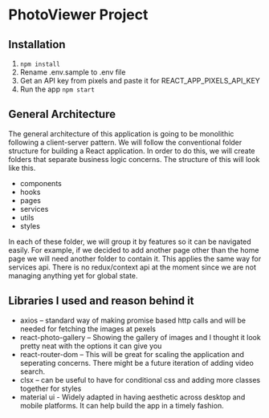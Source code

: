 # PhotoViewer Project

## Installation

1. `npm install`
2. Rename .env.sample to .env file
3. Get an API key from pixels and paste it for REACT_APP_PIXELS_API_KEY
4. Run the app `npm start`

## General Architecture

The general architecture of this application is going to be monolithic following a client-server pattern. We will follow the conventional folder structure for building a React application. In order to do this, we will create folders that separate business logic concerns. The structure of this will look like this.

- components
- hooks
- pages
- services
- utils
- styles

In each of these folder, we will group it by features so it can be navigated easily. For example, if we decided to add another page other than the home page we will need another folder to contain it. This applies the same way for services api. There is no redux/context api at the moment since we are not managing anything yet for global state.

## Libraries I used and reason behind it

- axios – standard way of making promise based http calls and will be needed for fetching the images at pexels
- react-photo-gallery – Showing the gallery of images and I thought it look pretty neat with the options it can give you
- react-router-dom – This will be great for scaling the application and seperating concerns. There might be a future iteration of adding video search.
- clsx – can be useful to have for conditional css and adding more classes together for styles
- material ui - Widely adapted in having aesthetic across desktop and mobile platforms. It can help build the app in a timely fashion.

